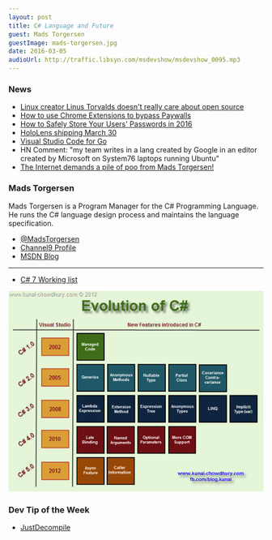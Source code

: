 ```yaml
---
layout: post
title: C# Language and Future
guest: Mads Torgersen
guestImage: mads-torgersen.jpg
date: 2016-03-05
audioUrl: http://traffic.libsyn.com/msdevshow/msdevshow_0095.mp3
---
```


### News

 - [Linux creator Linus Torvalds doesn't really care about open source](http://www.techrepublic.com/article/linux-creator-linus-torvalds-doesnt-really-care-about-open-source/#ftag=RSS56d97e7)
 - [How to use Chrome Extensions to bypass Paywalls](http://elaineou.com/2016/02/19/how-to-use-chrome-extensions-to-bypass-paywalls)
 - [How to Safely Store Your Users' Passwords in 2016](https://paragonie.com/blog/2016/02/how-safely-store-password-in-2016)
 - [HoloLens shipping March 30](https://blogs.windows.com/devices/2016/02/29/announcing-microsoft-hololens-development-edition-open-for-pre-order-shipping-march-30/)
 - [Visual Studio Code for Go](https://github.com/Microsoft/vscode-go)
  - HN Comment: "my team writes in a lang created by Google in an editor created by Microsoft on System76 laptops running Ubuntu"
 - [The Internet demands a pile of poo from Mads Torgersen!](https://twitter.com/xjoeduffyx/statuses/705125379258777600)
 
### Mads Torgersen

Mads Torgersen is a Program Manager for the C# Programming Language. He runs the C# language design process and maintains the language specification.

 - [@MadsTorgersen](https://twitter.com/MadsTorgersen)
 - [Channel9 Profile](https://channel9.msdn.com/Events/Speakers/Mads-Torgersen)
 - [MSDN Blog](http://blogs.msdn.com/b/madst/)
 
 ------------------------------------
 
 - [C# 7 Working list](https://github.com/dotnet/roslyn/issues/2136)

![Evolution of C# (1.0 – 5.0)](c-sharp-evolution.png)

### Dev Tip of the Week

 - [JustDecompile](http://www.telerik.com/products/decompiler.aspx)